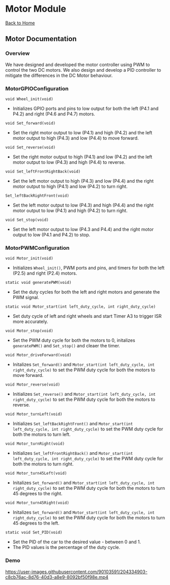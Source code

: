# Motor Module

[Back to Home](../README.md)

## Motor Documentation

### Overview
We have designed and developed the motor controller using PWM to control the two DC motors. We also design and develop a PID controller to mitigate the differences in the DC Motor behaviour.

### MotorGPIOConfiguration

`void Wheel_init(void)`
- Initializes GPIO ports and pins to low output for both the left (P4.1 and P4.2) and right (P4.6 and P4.7) motors.

`void Set_forward(void)` <br>
- Set the right motor output to low (P4.1) and high (P4.2) and the left motor output to high (P4.3) and low (P4.4) to move forward.

`void Set_reverse(void)` <br>
- Set the right motor output to high (P4.1) and low (P4.2) and the left motor output to low (P4.3) and high (P4.4) to reverse.

`void Set_leftFrontRightBack(void)` <br>
- Set the left motor output to high (P4.3) and low (P4.4) and the right motor output to high (P4.1) and low (P4.2) to turn right.

`Set_leftBackRightFront(void)` <br>
- Set the left motor output to low (P4.3) and high (P4.4) and the right motor output to low (P4.1) and high (P4.2) to turn right.

`void Set_stop(void)` <br>
- Set the left motor output to low (P4.3 and P4.4) and the right motor output to low (P4.1 and P4.2) to stop.

### MotorPWMConfiguration

`void Motor_init(void)`
- Initializes `Wheel_init()`, PWM ports and pins, and timers for both the left (P2.5) and right (P2.4) motors.

`static void generatePWM(void)`
- Set the duty cycles for both the left and right motors and generate the PWM signal.

`static void Motor_start(int left_duty_cycle, int right_duty_cycle)`
- Set duty cycle of left and right wheels and start Timer A3 to trigger ISR more accurately.

`void Motor_stop(void)` <br>
-  Set the PWM duty cycle for both the motors to 0, initalizes `generatePWM()` and `Set_stop()` and cleaer the timer.

`void Motor_driveForward(void)` <br>
- Initalizes `Set_forward()` and `Motor_start(int left_duty_cycle, int right_duty_cycle)` to set the PWM duty cycle for both the motors to move forward.

`void Motor_reverse(void)` <br>
- Initializes `Set_reverse()` and `Motor_start(int left_duty_cycle, int right_duty_cycle)` to set the PWM duty cycle for both the motors to reverse.

`void Motor_turnLeft(void)` <br>
- Initializes `Set_leftBackRightFront()` and `Motor_start(int left_duty_cycle, int right_duty_cycle)` to set the PWM duty cycle for both the motors to turn left.

`void Motor_turnRight(void)` <br>
- Initializes `Set_leftFrontRightBack()` and `Motor_start(int left_duty_cycle, int right_duty_cycle)` to set the PWM duty cycle for both the motors to turn right.

`void Motor_turn45Left(void)` <br>
- Initalizes `Set_forward()` and `Motor_start(int left_duty_cycle, int right_duty_cycle)` to set the PWM duty cycle for both the motors to turn 45 degrees to the right.

`void Motor_turn45Right(void)` <br>
- Initalizes `Set_forward()` and `Motor_start(int left_duty_cycle, int right_duty_cycle)` to set the PWM duty cycle for both the motors to turn 45 degrees to the left.

`static void Set_PID(void)` <br>
- Set the PID of the car to the desired value - between 0 and 1.
- The PID values is the percentage of the duty cycle.

### Demo

https://user-images.githubusercontent.com/90103591/204334903-c8cb76ac-8d76-40d3-a8e9-8092bf50f98e.mp4


